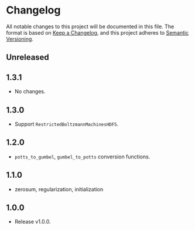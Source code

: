# Changelog

All notable changes to this project will be documented in this file. The format is based on [Keep a Changelog](https://keepachangelog.com/en/1.0.0/), and this project adheres to [Semantic Versioning](https://semver.org/spec/v2.0.0.html).

## Unreleased

## 1.3.1

- No changes.

## 1.3.0

- Support `RestrictedBoltzmannMachinesHDF5`.

## 1.2.0

- `potts_to_gumbel`, `gumbel_to_potts` conversion functions.

## 1.1.0

- zerosum, regularization, initialization

## 1.0.0

- Release v1.0.0.
